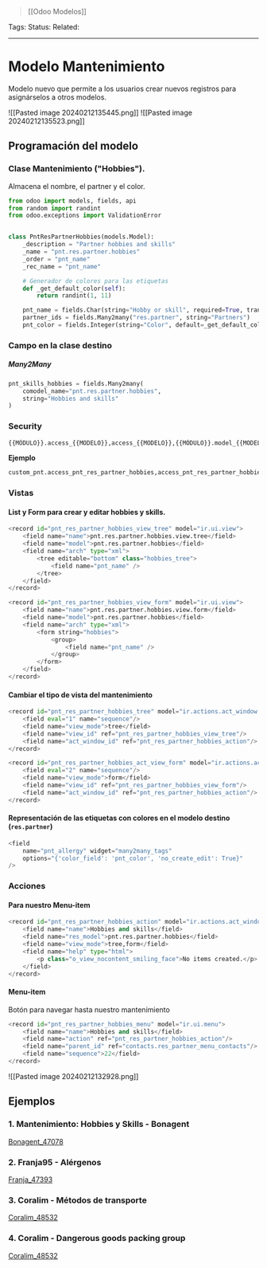 > [[Odoo Modelos]]

Tags: 
Status: 
Related: 

___

# Modelo Mantenimiento
Modelo nuevo que permite a los usuarios crear nuevos registros para asignárselos a otros modelos.

![[Pasted image 20240212135445.png]]
![[Pasted image 20240212135523.png]]

## Programación del modelo
### Clase Mantenimiento ("Hobbies").

Almacena el nombre, el partner y el color.
```python
from odoo import models, fields, api
from random import randint
from odoo.exceptions import ValidationError


class PntResPartnerHobbies(models.Model):
    _description = "Partner hobbies and skills"
    _name = "pnt.res.partner.hobbies"
    _order = "pnt_name"
    _rec_name = "pnt_name"

	# Generador de colores para las etiquetas
    def _get_default_color(self):
        return randint(1, 11)

    pnt_name = fields.Char(string="Hobby or skill", required=True, translate=True)
    partner_ids = fields.Many2many("res.partner", string="Partners")
    pnt_color = fields.Integer(string="Color", default=_get_default_color)
```

### Campo en la clase destino

##### Many2Many
```python
pnt_skills_hobbies = fields.Many2many(
	comodel_name="pnt.res.partner.hobbies",
	string="Hobbies and skills"
)
```

### Security
```python
{{MÓDULO}}.access_{{MODELO}},access_{{MODELO}},{{MÓDULO}}.model_{{MODELO}},base.group_user,1,1,1,1
```

**Ejemplo**
```python
custom_pnt.access_pnt_res_partner_hobbies,access_pnt_res_partner_hobbies,custom_pnt.model_pnt_res_partner_hobbies,base.group_user,1,1,1,1
```

### Vistas
#### List y Form para crear y editar hobbies y skills.
```python  
<record id="pnt_res_partner_hobbies_view_tree" model="ir.ui.view">  
	<field name="name">pnt.res.partner.hobbies.view.tree</field>  
	<field name="model">pnt.res.partner.hobbies</field>  
	<field name="arch" type="xml">  
		<tree editable="bottom" class="hobbies_tree">  
			<field name="pnt_name" />  
		</tree>  
	</field>  
</record>
```

```python
<record id="pnt_res_partner_hobbies_view_form" model="ir.ui.view">  
	<field name="name">pnt.res.partner.hobbies.view.form</field>  
	<field name="model">pnt.res.partner.hobbies</field>  
	<field name="arch" type="xml">  
		<form string="hobbies">  
			<group>  
				<field name="pnt_name" />  
			</group>  
		</form>  
	</field>  
</record>
```

#### Cambiar el tipo de vista del mantenimiento
```python
<record id="pnt_res_partner_hobbies_tree" model="ir.actions.act_window.view">  
	<field eval="1" name="sequence"/>  
	<field name="view_mode">tree</field>  
	<field name="view_id" ref="pnt_res_partner_hobbies_view_tree"/>  
	<field name="act_window_id" ref="pnt_res_partner_hobbies_action"/>  
</record>  
```

```python
<record id="pnt_res_partner_hobbies_act_view_form" model="ir.actions.act_window.view">  
	<field eval="2" name="sequence"/>  
	<field name="view_mode">form</field>  
	<field name="view_id" ref="pnt_res_partner_hobbies_view_form"/>  
	<field name="act_window_id" ref="pnt_res_partner_hobbies_action"/>  
</record>  
```

#### Representación de las etiquetas con colores en el modelo destino (`res.partner`)
```python
<field 
	name="pnt_allergy" widget="many2many_tags"
	options="{'color_field': 'pnt_color', 'no_create_edit': True}"
/>
```


### Acciones
#### Para nuestro Menu-item

```python
<record id="pnt_res_partner_hobbies_action" model="ir.actions.act_window">  
	<field name="name">Hobbies and skills</field>  
	<field name="res_model">pnt.res.partner.hobbies</field>  
	<field name="view_mode">tree,form</field>  
	<field name="help" type="html">  
		<p class="o_view_nocontent_smiling_face">No items created.</p>  
	</field>  
</record>  
```

#### Menu-item
Botón para navegar hasta nuestro mantenimiento

```python
<record id="pnt_res_partner_hobbies_menu" model="ir.ui.menu">  
	<field name="name">Hobbies and skills</field>  
	<field name="action" ref="pnt_res_partner_hobbies_action"/>  
	<field name="parent_id" ref="contacts.res_partner_menu_contacts"/>  
	<field name="sequence">22</field>  
</record>  
```

![[Pasted image 20240212132928.png]]




## Ejemplos

### 1. Mantenimiento: Hobbies y Skills - Bonagent
[Bonagent_47078](https://github.com/puntsistemes/bona-gent_odoo/pull/44/commits/8378d1e09d1d3c4e87bd098ae3f39e6e1860696e#diff-8b857d45237d44ffe08a8959e63446c96c803486e5256a39dd6be3b994280403)

### 2. Franja95 - Alérgenos
[Franja_47393](https://github.com/puntsistemes/franja15_odoo/pull/24/commits/7adbda9d47b2c3aa6b08943c49ae0e0da6b83a6a#diff-2697fb2e19b03477c3526f1be67c52df113a7f07da6f69c89207bbcaf9db7c4e)

### 3. Coralim - Métodos de transporte
[Coralim_48532](https://github.com/puntsistemes/coralim_odoo/pull/40/commits/92be2de68c909020681a81c3dbf989fab7c0e40f#diff-22c9f5d4c8f4aec79903a1ab223c4a663e1a523a15025aa792c984d02aa30febR1-R19)

### 4. Coralim - Dangerous goods packing group
[Coralim_48532](https://github.com/puntsistemes/coralim_odoo/pull/40/commits/92be2de68c909020681a81c3dbf989fab7c0e40f#diff-22c9f5d4c8f4aec79903a1ab223c4a663e1a523a15025aa792c984d02aa30febR1-R19)
